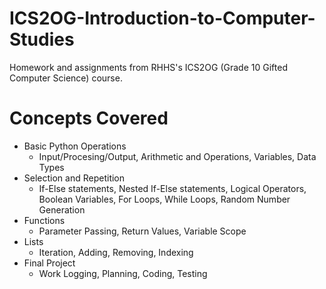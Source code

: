 # ICS2OG-Introduction-to-Computer-Studies
Homework and assignments from RHHS's ICS2OG (Grade 10 Gifted Computer Science) course.

# Concepts Covered
 - Basic Python Operations
    - Input/Procesing/Output, Arithmetic and Operations, Variables, Data Types
 - Selection and Repetition
    - If-Else statements, Nested If-Else statements, Logical Operators, Boolean Variables, For Loops, While Loops, Random Number Generation
 - Functions
    - Parameter Passing, Return Values, Variable Scope
 - Lists
    - Iteration, Adding, Removing, Indexing
 - Final Project
    - Work Logging, Planning, Coding, Testing 
 

